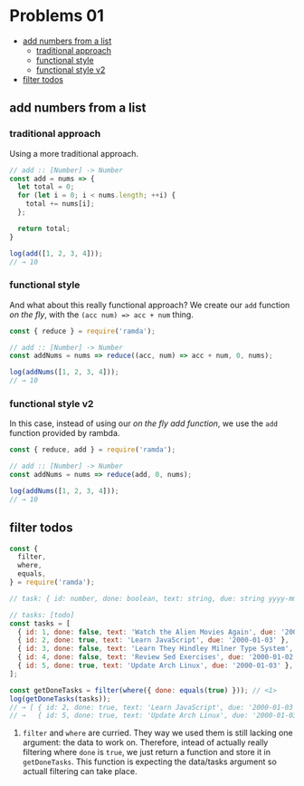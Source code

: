 # Problems 01

- [add numbers from a list](#add-numbers-from-a-list)
  - [traditional approach](#traditional-approach)
  - [functional style](#functional-style)
  - [functional style v2](#functional-style-v2)
- [filter todos](#filter-todos)

## add numbers from a list

### traditional approach

Using a more traditional approach.

```js
// add :: [Number] -> Number
const add = nums => {
  let total = 0;
  for (let i = 0; i < nums.length; ++i) {
    total += nums[i];
  };

  return total;
}

log(add([1, 2, 3, 4]));
// → 10
```

### functional style

And what about this really functional approach? We create our `add` function _on the fly_, with the `(acc num) => acc + num` thing.

```js
const { reduce } = require('ramda');

// add :: [Number] -> Number
const addNums = nums => reduce((acc, num) => acc + num, 0, nums);

log(addNums([1, 2, 3, 4]));
// → 10
```

### functional style v2

In this case, instead of using our _on the fly add function_, we use the `add` function provided by rambda.

```js
const { reduce, add } = require('ramda');

// add :: [Number] -> Number
const addNums = nums => reduce(add, 0, nums);

log(addNums([1, 2, 3, 4]));
// → 10
```

## filter todos

```js
const {
  filter,
  where,
  equals,
} = require('ramda');

// task: { id: number, done: boolean, text: string, due: string yyyy-mm-dd }

// tasks: [todo]
const tasks = [
  { id: 1, done: false, text: 'Watch the Alien Movies Again', due: '2000-01-01' },
  { id: 2, done: true, text: 'Learn JavaScript', due: '2000-01-03' },
  { id: 3, done: false, text: 'Learn They Hindley Milner Type System', due: '2000-01-01' },
  { id: 4, done: false, text: 'Review Sed Exercises', due: '2000-01-02' },
  { id: 5, done: true, text: 'Update Arch Linux', due: '2000-01-03' },
];

const getDoneTasks = filter(where({ done: equals(true) })); // <1>
log(getDoneTasks(tasks));
// → [ { id: 2, done: true, text: 'Learn JavaScript', due: '2000-01-03' },
// →   { id: 5, done: true, text: 'Update Arch Linux', due: '2000-01-03' } ]
```

1. `filter` and `where` are curried. They way we used them is still lacking one argument: the data to work on. Therefore, intead of actually really filtering where `done` is `true`, we just return a function and store it in `getDoneTasks`. This function is expecting the data/tasks argument so actuall filtering can take place.

